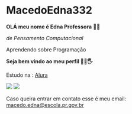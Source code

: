 # MacedoEdna332
**OLÁ meu nome é Edna Professora** 👩‍🏫 

_de Pensamento Computacional_

Aprendendo sobre Programação

**Seja bem vindo ao meu perfil 🙋‍♀️🖐**

Estudo na : [Alura](https://www.alura.com.br/)

![](https://media.tenor.com/zn87xWqSz0kAAAAM/skeleton-bones.gif)
![](https://media.tenor.com/OoiJSLtwlukAAAAM/whet-what.gif)

Caso queira entrar em contato esse é meu email: macedo.edna@escola.pr.gov.br
